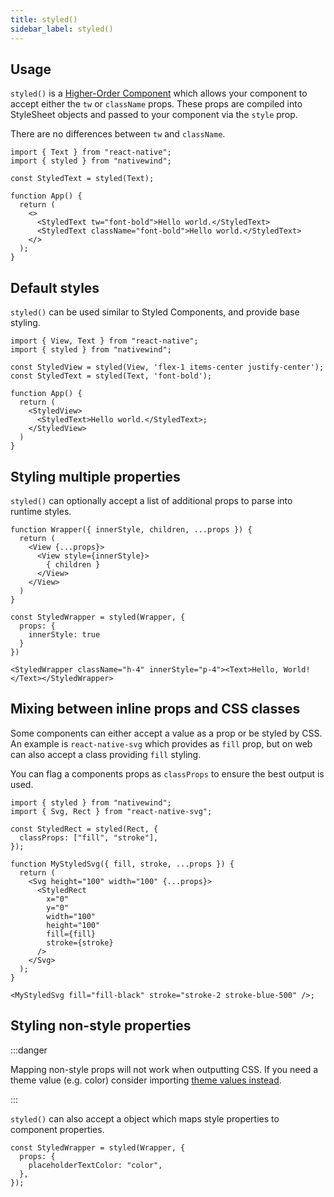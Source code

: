 ```yaml
---
title: styled()
sidebar_label: styled()
---
```


## Usage

`styled()` is a [Higher-Order Component](https://reactjs.org/docs/higher-order-components.html) which allows your component to accept either the `tw` or `className` props. These props are compiled into StyleSheet objects and passed to your component via the `style` prop.

There are no differences between `tw` and `className`.

```SnackPlayer name=Styled
import { Text } from "react-native";
import { styled } from "nativewind";

const StyledText = styled(Text);

function App() {
  return (
    <>
      <StyledText tw="font-bold">Hello world.</StyledText>
      <StyledText className="font-bold">Hello world.</StyledText>
    </>
  );
}
```

## Default styles

`styled()` can be used similar to Styled Components, and provide base styling.

```SnackPlayer name=Styled
import { View, Text } from "react-native";
import { styled } from "nativewind";

const StyledView = styled(View, 'flex-1 items-center justify-center');
const StyledText = styled(Text, 'font-bold');

function App() {
  return (
    <StyledView>
      <StyledText>Hello world.</StyledText>;
    </StyledView>
  )
}
```

## Styling multiple properties

`styled()` can optionally accept a list of additional props to parse into runtime styles.

```tsx
function Wrapper({ innerStyle, children, ...props }) {
  return (
    <View {...props}>
      <View style={innerStyle}>
        { children }
      </View>
    </View>
  )
}

const StyledWrapper = styled(Wrapper, {
  props: {
    innerStyle: true
  }
})

<StyledWrapper className="h-4" innerStyle="p-4"><Text>Hello, World!</Text></StyledWrapper>
```

## Mixing between inline props and CSS classes

Some components can either accept a value as a prop or be styled by CSS. An example is `react-native-svg` which provides as `fill` prop, but on web can also accept a class providing `fill` styling.

You can flag a components props as `classProps` to ensure the best output is used.

```tsx
import { styled } from "nativewind";
import { Svg, Rect } from "react-native-svg";

const StyledRect = styled(Rect, {
  classProps: ["fill", "stroke"],
});

function MyStyledSvg({ fill, stroke, ...props }) {
  return (
    <Svg height="100" width="100" {...props}>
      <StyledRect
        x="0"
        y="0"
        width="100"
        height="100"
        fill={fill}
        stroke={stroke}
      />
    </Svg>
  );
}

<MyStyledSvg fill="fill-black" stroke="stroke-2 stroke-blue-500" />;
```

## Styling non-style properties

:::danger

Mapping non-style props will not work when outputting CSS. If you need a theme value (e.g. color) consider importing [theme values instead](../guides/theme-values).

:::

`styled()` can also accept a object which maps style properties to component properties.

```tsx
const StyledWrapper = styled(Wrapper, {
  props: {
    placeholderTextColor: "color",
  },
});
```
